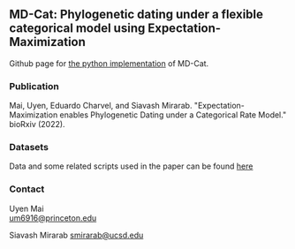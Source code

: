 ## MD-Cat: Phylogenetic dating under a flexible categorical model using Expectation-Maximization
Github page for [the python implementation](https://github.com/uym2/MD-Cat/) of MD-Cat.

### Publication
Mai, Uyen, Eduardo Charvel, and Siavash Mirarab. "Expectation-Maximization enables Phylogenetic Dating under a Categorical Rate Model." bioRxiv (2022).

### Datasets
Data and some related scripts used in the paper can be found [here](https://github.com/uym2/MD-Cat-paper)

### Contact
Uyen Mai    
um6916@princeton.edu

Siavash Mirarab
smirarab@ucsd.edu
